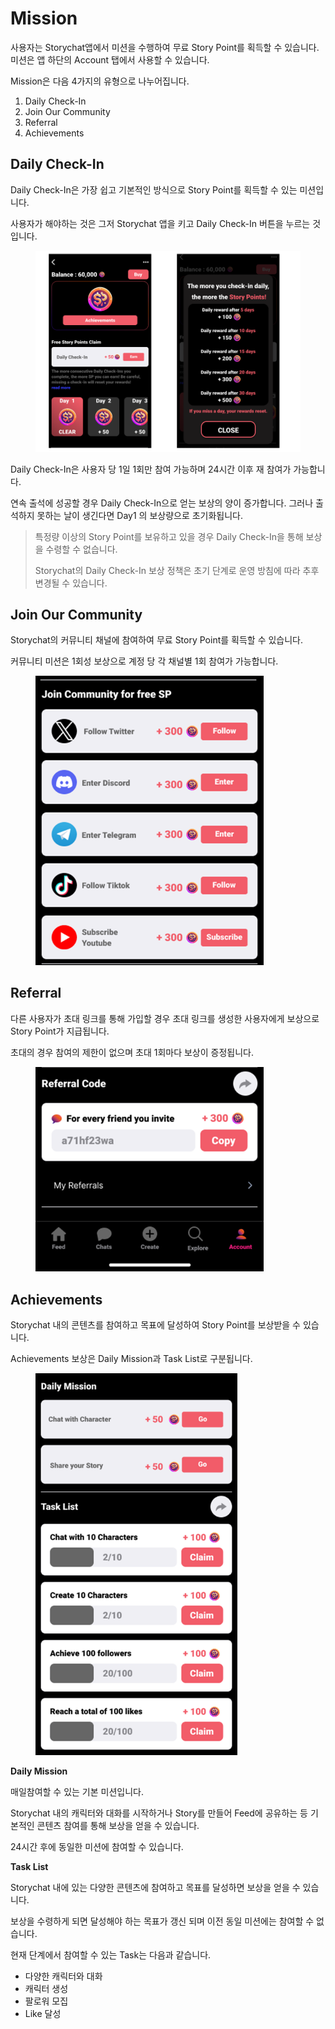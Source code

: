 # Mission

사용자는 Storychat앱에서 미션을 수행하여 무료 Story Point를 획득할 수 있습니다. 미션은 앱 하단의 Account 탭에서 사용할 수 있습니다.

Mission은 다음 4가지의 유형으로 나누어집니다.

1. Daily Check-In
2. Join Our Community
3. Referral
4. Achievements&#x20;



## Daily Check-In

Daily Check-In은 가장 쉽고 기본적인 방식으로 Story Point를 획득할 수 있는 미션입니다.

사용자가 해야하는 것은 그저 Storychat 앱을 키고 Daily Check-In 버튼을 누르는 것입니다.

<figure><img src="../../.gitbook/assets/image (11) (1).png" alt="" width="563"><figcaption></figcaption></figure>

Daily Check-In은 사용자 당 1일 1회만 참여 가능하며 24시간 이후 재 참여가 가능합니다.

연속 출석에 성공할 경우 Daily Check-In으로 얻는 보상의 양이 증가합니다. 그러나 출석하지 못하는 날이 생긴다면 Day1 의 보상량으로 초기화됩니다.

> 특정량 이상의 Story Point를 보유하고 있을 경우 Daily Check-In을 통해 보상을 수령할 수 없습니다.
>
> Storychat의 Daily Check-In 보상 정책은 초기 단계로 운영 방침에 따라 추후 변경될 수 있습니다.



## Join Our Community

Storychat의 커뮤니티 채널에 참여하여 무료 Story Point를 획득할 수 있습니다.

커뮤니티 미션은 1회성 보상으로 계정 당 각 채널별 1회 참여가 가능합니다.

<figure><img src="../../.gitbook/assets/image (12) (1).png" alt="" width="365"><figcaption></figcaption></figure>



## Referral

다른 사용자가 초대 링크를 통해 가입할 경우 초대 링크를 생성한 사용자에게 보상으로 Story Point가 지급됩니다.&#x20;

초대의 경우 참여의 제한이 없으며 초대 1회마다 보상이 증정됩니다.

<figure><img src="../../.gitbook/assets/image (13) (1).png" alt="" width="365"><figcaption></figcaption></figure>



## Achievements

Storychat 내의 콘텐츠를 참여하고 목표에 달성하여 Story Point를 보상받을 수 있습니다.

Achievements 보상은 Daily Mission과 Task List로 구분됩니다.

<figure><img src="../../.gitbook/assets/image (15) (1).png" alt="" width="323"><figcaption></figcaption></figure>

**Daily Mission**

매일참여할 수 있는 기본 미션입니다.&#x20;

Storychat 내의 캐릭터와 대화를 시작하거나 Story를 만들어 Feed에 공유하는 등 기본적인 콘텐츠 참여를 통해 보상을 얻을 수 있습니다.

24시간 후에 동일한 미션에 참여할 수 있습니다.



**Task List**

Storychat 내에 있는 다양한 콘텐츠에 참여하고 목표를 달성하면 보상을 얻을 수 있습니다.

보상을 수령하게 되면 달성해야 하는 목표가 갱신 되며 이전 동일 미션에는 참여할 수 없습니다.

현재 단계에서 참여할 수 있는 Task는 다음과 같습니다.

* 다양한 캐릭터와 대화
* 캐릭터 생성
* 팔로워 모집
* Like 달성



